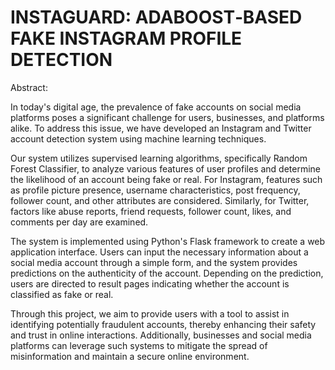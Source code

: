 # INSTAGUARD: ADABOOST‑BASED FAKE INSTAGRAM PROFILE DETECTION
Abstract:

In today's digital age, the prevalence of fake accounts on social media platforms poses a significant challenge for users, businesses, and platforms alike. To address this issue, we have developed an Instagram and Twitter account detection system using machine learning techniques.

Our system utilizes supervised learning algorithms, specifically Random Forest Classifier, to analyze various features of user profiles and determine the likelihood of an account being fake or real. For Instagram, features such as profile picture presence, username characteristics, post frequency, follower count, and other attributes are considered. Similarly, for Twitter, factors like abuse reports, friend requests, follower count, likes, and comments per day are examined.

The system is implemented using Python's Flask framework to create a web application interface. Users can input the necessary information about a social media account through a simple form, and the system provides predictions on the authenticity of the account. Depending on the prediction, users are directed to result pages indicating whether the account is classified as fake or real.

Through this project, we aim to provide users with a tool to assist in identifying potentially fraudulent accounts, thereby enhancing their safety and trust in online interactions. Additionally, businesses and social media platforms can leverage such systems to mitigate the spread of misinformation and maintain a secure online environment.
